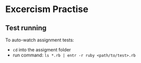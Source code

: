 # Excercism Practise

## Test running

To auto-watch assignment tests:

- `cd` into the assigment folder
- run command: `ls *.rb | entr -r ruby <path/to/test>.rb`
